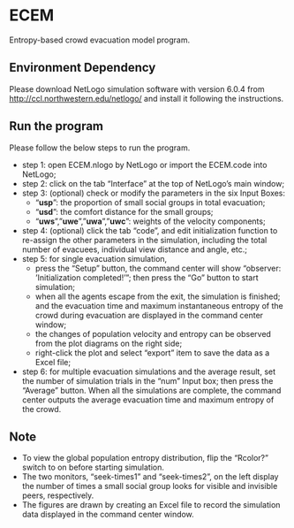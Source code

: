 # ECEM
Entropy-based crowd evacuation model program.

## Environment Dependency

Please download NetLogo simulation software with version 6.0.4 
from http://ccl.northwestern.edu/netlogo/ and install it following the instructions. 

## Run the program
Please follow the below steps to run the program.
* step 1: open ECEM.nlogo by NetLogo or import the ECEM.code into NetLogo;
* step 2: click on the tab “Interface” at the top of NetLogo’s main window;
* step 3: (optional) check or modify the parameters in the six Input Boxes:
    * “**usp**”: the proportion of small social groups in total evacuation;
    * “**usd**”: the comfort distance for the small groups;
    * “**uws**”,”**uwe**”,”**uwa**”,”**uwc**”: weights of the velocity components;
* step 4: (optional) click the tab “code”, and edit initialization function to
re-assign the other parameters in the simulation, including the total number 
of evacuees, individual view distance and angle, etc.;
* step 5: for single evacuation simulation, 
    * press the “Setup” button, the command center will show 
    “observer: ’Initialization completed!’”; then press the “Go” button
     to start simulation;
    * when all the agents escape from the exit, the simulation is finished;
     and the evacuation time and maximum instantaneous entropy of the crowd 
     during evacuation are displayed in the command center window;
    * the changes of population velocity and entropy can be observed from
    the plot diagrams on the right side;
    * right-click the plot and select “export” item to save the data 
    as a Excel file;
* step 6: for multiple evacuation simulations and the average result,
set the number of simulation trials in the “num” Input box; 
then press the “Average” button. When all the simulations are complete, 
the command center outputs the average evacuation time and 
maximum entropy of the crowd.

## Note
 * To view the global population entropy distribution, flip the “Rcolor?” switch
  to on before starting simulation.
 * The two monitors, “seek-times1” and “seek-times2”, on the left display
  the number of times a small social group looks for visible and invisible 
  peers, respectively. 
 * The figures are drawn by creating an Excel file to record the simulation
  data displayed in the command center window.
